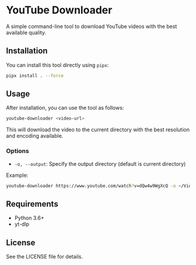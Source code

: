 # YouTube Downloader

A simple command-line tool to download YouTube videos with the best available quality.

## Installation

You can install this tool directly using `pipx`:

```bash
pipx install . --force
```

## Usage

After installation, you can use the tool as follows:

```bash
youtube-downloader <video-url>
```

This will download the video to the current directory with the best resolution and encoding available.

### Options

- `-o, --output`: Specify the output directory (default is current directory)

Example:
```bash
youtube-downloader https://www.youtube.com/watch?v=dQw4w9WgXcQ -o ~/Videos
```

## Requirements

- Python 3.6+
- yt-dlp

## License

See the LICENSE file for details.